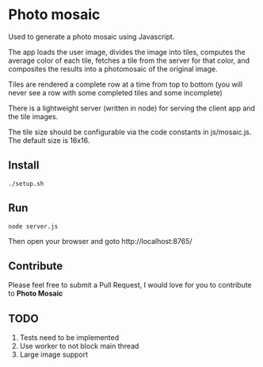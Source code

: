# Photo mosaic
Used to generate a photo mosaic using Javascript.

The app loads the user image, divides the image into tiles, computes the average color of each tile, fetches a tile from the server for that color, and composites the results into a photomosaic of the original image.

Tiles are rendered a complete row at a time from top to bottom (you will never see a row with some completed tiles and some incomplete)

There is a lightweight server (written in node) for serving the client app and the tile images. 

The tile size should be configurable via the code constants in js/mosaic.js. The default size is 16x16.


## Install
```
./setup.sh
```

## Run
```
node server.js
```
Then open your browser and goto http://localhost:8765/

## Contribute
Please feel free to submit a Pull Request, I would love for you to contribute to **Photo Mosaic**

## TODO
1. Tests need to be implemented
2. Use worker to not block main thread
3. Large image support
